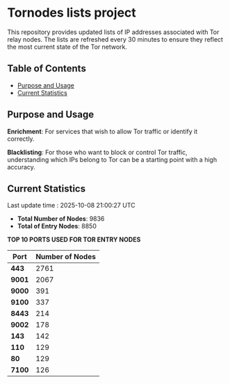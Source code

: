 # Tornodes lists project

This repository provides updated lists of IP addresses associated with Tor relay nodes. The lists are refreshed every 30 minutes to ensure they reflect the most current state of the Tor network.

## Table of Contents

- [Purpose and Usage](#purpose-and-usage)
- [Current Statistics](#current-statistics)


## Purpose and Usage

**Enrichment**: For services that wish to allow Tor traffic or identify it correctly.

**Blacklisting**: For those who want to block or control Tor traffic, understanding which IPs belong to Tor can be a starting point with a high accuracy.

## Current Statistics

Last update time : 2025-10-08 21:00:27 UTC

- **Total Number of Nodes**: 9836
- **Total of Entry Nodes**: 8850

**TOP 10 PORTS USED FOR TOR ENTRY NODES**

| **Port** | **Number of Nodes** |
|------|-----------------|
| **443**   | 2761  |
| **9001**   | 2067  |
| **9000**   | 391  |
| **9100**   | 337  |
| **8443**   | 214  |
| **9002**   | 178  |
| **143**   | 142  |
| **110**   | 129  |
| **80**   | 129  |
| **7100**   | 126  |

